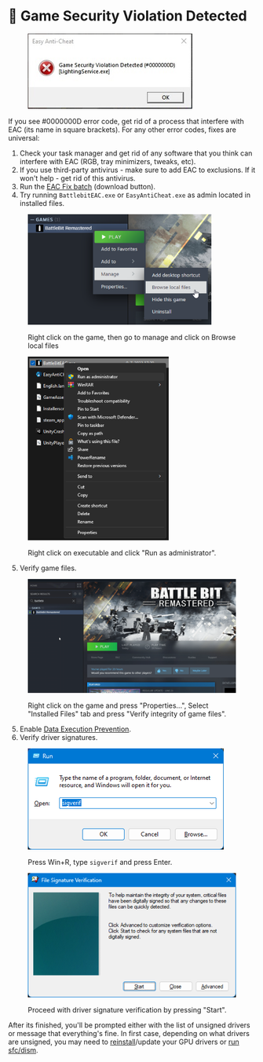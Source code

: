 # 🔘 Game Security Violation Detected

<figure><img src="../.gitbook/assets/gameviolationdetected.png" alt=""><figcaption></figcaption></figure>

If you see #0000000D error code, get rid of a process that interfere with EAC (its name in square brackets). For any other error codes, fixes are universal:

1. Check your task manager and get rid of any software that you think can interfere with EAC (RGB, tray minimizers, tweaks, etc).
2. If you use third-party antivirus - make sure to add EAC to exclusions. If it won't help - get rid of this antivirus.
3. Run the [EAC Fix batch](https://github.com/livingflore/BattleBitEACFix) (download button).
4. Try running `BattlebitEAC.exe` or `EasyAntiCheat.exe` as admin located in installed files.

<figure><img src="../.gitbook/assets/browse.png" alt="" width="374"><figcaption><p>Right click on the game, then go to manage and click on Browse local files</p></figcaption></figure>

<figure><img src="../.gitbook/assets/runasadmin.png" alt="" width="287"><figcaption><p>Right click on executable and click "Run as administrator".</p></figcaption></figure>

5. Verify game files.

<figure><img src="../.gitbook/assets/BBR_Validation.gif" alt=""><figcaption><p>Right click on the game and press "Properties...", Select "Installed Files" tab and press "Verify integrity of game files".</p></figcaption></figure>

5. Enable [Data Execution Prevention](https://support.microsoft.com/en-us/topic/what-is-data-execution-prevention-dep-60dabc2b-90db-45fc-9b18-512419135817).
6. Verify driver signatures.

<figure><img src="../.gitbook/assets/runsigverif.png" alt=""><figcaption><p>Press Win+R, type <code>sigverif</code> and press Enter.</p></figcaption></figure>

<figure><img src="../.gitbook/assets/sigverif.png" alt=""><figcaption><p>Proceed with driver signature verification by pressing "Start".</p></figcaption></figure>

After its finished, you'll be prompted either with the list of unsigned drivers or message that everything's fine. In first case, depending on what drivers are unsigned, you may need to [reinstall](https://support.nzxt.com/hc/en-us/articles/4403882406555-Reinstalling-Graphic-Drivers)/update your GPU drivers or [run sfc/dism](../other/running-sfc-dism.md).
